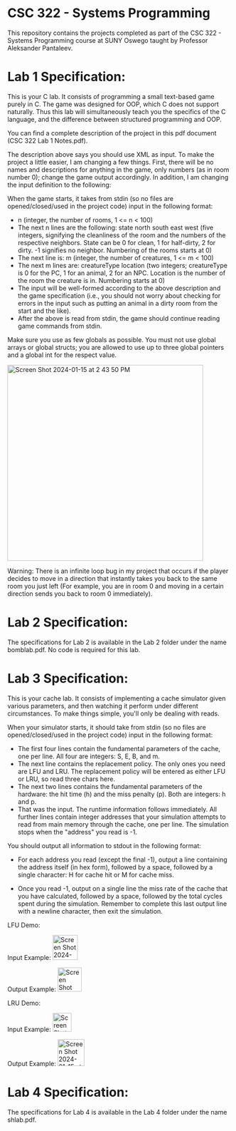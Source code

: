 # CSC 322 - Systems Programming
This repository contains the projects completed as part of the CSC 322 - Systems Programming course at SUNY Oswego taught by Professor Aleksander Pantaleev.

# Lab 1 Specification:
This is your C lab. It consists of programming a small text-based game purely in C. The game was designed for OOP, which C does not support naturally. Thus this lab will simultaneously teach you the specifics of the C language, and the difference between structured programming and OOP.

You can find a complete description of the project in this pdf document (CSC 322 Lab 1 Notes.pdf).

The description above says you should use XML as input. To make the project a little easier, I am changing a few things. First, there will be no names and descriptions for anything in the game, only numbers (as in room number 0); change the game output accordingly. In addition, I am changing the input definition to the following:

When the game starts, it takes from stdin (so no files are opened/closed/used in the project code) input in the following format:
* n (integer, the number of rooms, 1 <= n < 100)
* The next n lines are the following: state north south east west (five integers, signifying the cleanliness of the room and the numbers of the respective neighbors. State can be 0 for clean, 1 for half-dirty, 2 for dirty. -1 signifies no neighbor. Numbering of the rooms starts at 0)
* The next line is: m (integer, the number of creatures, 1 <= m < 100)
* The next m lines are: creatureType location (two integers; creatureType is 0 for the PC, 1 for an animal, 2 for an NPC. Location is the number of the room the creature is in. Numbering starts at 0)
* The input will be well-formed according to the above description and the game specification (i.e., you should not worry about checking for errors in the input such as putting an animal in a dirty room from the start and the like).
* After the above is read from stdin, the game should continue reading game commands from stdin.

Make sure you use as few globals as possible. You must not use global arrays or global structs; you are allowed to use up to three global pointers and a global int for the respect value.

<img width="440" alt="Screen Shot 2024-01-15 at 2 43 50 PM" src="https://github.com/lljustycell999/CSC322/assets/123667513/1cad3368-27da-4faa-8fd3-9cf01a69771a">

Warning: There is an infinite loop bug in my project that occurs if the player decides to move in a direction that instantly takes you back to the same room you just left (For example, you are in room 0 and moving in a certain direction sends you back to room 0 immediately). 

# Lab 2 Specification:
The specifications for Lab 2 is available in the Lab 2 folder under the name bomblab.pdf. No code is required for this lab.

# Lab 3 Specification:
This is your cache lab. It consists of implementing a cache simulator given various parameters, and then watching it perform under different circumstances. To make things simple, you'll only be dealing with reads.

When your simulator starts, it should take from stdin (so no files are opened/closed/used in the project code) input in the following format:

* The first four lines contain the fundamental parameters of the cache, one per line. All four are integers: S, E, B, and m.
* The next line contains the replacement policy. The only ones you need are LFU and LRU. The replacement policy will be entered as either LFU or LRU, so read three chars here.
* The next two lines contains the fundamental parameters of the hardware: the hit time (h) and the miss penalty (p). Both are integers: h and p.
* That was the input. The runtime information follows immediately. All further lines contain integer addresses that your simulation attempts to read from main memory through the cache, one per line. The simulation stops when the "address" you read is -1.

You should output all information to stdout in the following format:

* For each address you read (except the final -1), output a line containing the address itself (in hex form), followed by a space, followed by a single character: H for cache hit or M for cache miss.

* Once you read -1, output on a single line the miss rate of the cache that you have calculated, followed by a space, followed by the total cycles spent during the simulation. Remember to complete this last output line with a newline character, then exit the simulation.

LFU Demo:

Input Example: <img width="56" alt="Screen Shot 2024-01-15 at 3 23 48 PM" src="https://github.com/lljustycell999/CSC322/assets/123667513/606dc5e4-d47f-4c36-8502-f620e7e132c9">

Output Example: <img width="54" alt="Screen Shot 2024-01-15 at 3 24 40 PM" src="https://github.com/lljustycell999/CSC322/assets/123667513/502fcf92-dc46-42b6-ba23-ff6586018f2d">

LRU Demo:

Input Example: <img width="42" alt="Screen Shot 2024-01-15 at 3 26 34 PM" src="https://github.com/lljustycell999/CSC322/assets/123667513/a1279e25-148c-42b4-9a48-db8ce8cea6ca">

Output Example: <img width="60" alt="Screen Shot 2024-01-15 at 3 26 44 PM" src="https://github.com/lljustycell999/CSC322/assets/123667513/6ec2dd5c-3255-4d93-a0b9-653389c64c3c">

# Lab 4 Specification:
The specifications for Lab 4 is available in the Lab 4 folder under the name shlab.pdf.
